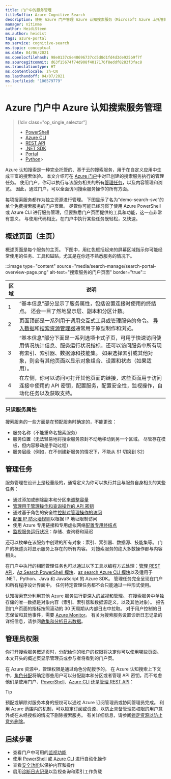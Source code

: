 ```yaml
---
title: 门户中的服务管理
titleSuffix: Azure Cognitive Search
description: 使用 Azure 门户管理 Azure 认知搜索服务（Microsoft Azure 上托管的云搜索服务）。
manager: nitinme
author: HeidiSteen
ms.author: heidist
tags: azure-portal
ms.service: cognitive-search
ms.topic: conceptual
ms.date: 04/06/2021
ms.openlocfilehash: 98e0137c8e48696737cd5d8d1fd4d3de925b9f7f
ms.sourcegitcommit: d63f15674f74d908f4017176f8eddf0283f3fac8
ms.translationtype: HT
ms.contentlocale: zh-CN
ms.lasthandoff: 04/07/2021
ms.locfileid: "106579779"
---
```

# <a name="service-administration-for-azure-cognitive-search-in-the-azure-portal"></a>Azure 门户中 Azure 认知搜索服务管理

> [!div class="op_single_selector"]
>
> * [PowerShell](search-manage-powershell.md)
> * [Azure CLI](search-manage-azure-cli.md)
> * [REST API](/rest/api/searchmanagement/)
> * [.NET SDK](/dotnet/api/microsoft.azure.management.search)
> * [Portal](search-manage.md)
> * [Python](https://pypi.python.org/pypi/azure-mgmt-search/0.1.0)> 

Azure 认知搜索是一种完全托管的、基于云的搜索服务，用于在自定义应用中生成丰富的搜索体验。 本文介绍可在 [Azure 门户](https://portal.azure.com)中对已创建的搜索服务执行的管理任务。 使用门户，你可以执行与该服务相关的所有[管理任务](#management-tasks)，以及内容管理和浏览。 因此，通过门户，可以全面访问搜索服务操作的所有方面。

每项搜索服务都作为独立资源进行管理。 下图显示了名为“demo-search-svc”的单个免费搜索服务的门户页面。 尽管你可能已经习惯了使用 Azure PowerShell 或 Azure CLI 进行服务管理，但要熟悉门户页面提供的工具和功能，这一点非常有意义。 与使用代码相比，在门户中执行某些任务既轻松，又快速。 

## <a name="overview-home-page"></a>概述页面（主页）

概述页面是每个服务的主页。 下图中，用红色框括起来的屏幕区域指示你可能经常使用的任务、工具和磁贴，尤其是在你还不熟悉服务的情况下。

:::image type="content" source="media/search-manage/search-portal-overview-page.png" alt-text="搜索服务的门户页面" border="true":::

| 区域 | 说明 |
|------|-------------|
| 1  | “基本信息”部分显示了服务属性，包括设置连接时使用的终结点。 还会一目了然地显示层、副本和分区计数。 |
| 2 | 页面顶部是一系列用于调用交互式工具或管理服务的命令。 [导入数据](search-get-started-portal.md)和[搜索资源管理器](search-explorer.md)通常用于原型制作和浏览。 |
| 3 | “基本信息”部分下面是一系列选项卡式子页，可用于快速访问使用情况统计信息、服务运行状况指标，还可以访问服务中所有现有索引、索引器、数据源和技能集。 如果选择索引或其他对象，则会有其他页面以显示对象组合、设置和状态（如果适用）。 |
| 4 | 在左侧，你可以访问可打开其他页面的链接，这些页面用于访问连接中使用的 API 密钥，配置服务，配置安全性，监视操作，自动化任务以及获取支持。 |

### <a name="read-only-service-properties"></a>只读服务属性

搜索服务的一些方面是在预配服务时确定的，不能更改：

* 服务名称（不能重命名搜索服务）
* 服务位置（无法轻易地将搜索服务原封不动地移动到另一个区域。 尽管存在模板，但内容移动是手动过程）
* 服务层级（例如，在不创建新服务的情况下，不能从 S1 切换到 S2）

## <a name="management-tasks"></a>管理任务

服务管理在设计上是轻量级的，通常定义为你可以执行并且与服务自身相关的某些任务：

* 通过添加或删除副本和分区来[调整容量](search-capacity-planning.md)
* [管理用于管理操作和查询操作的 API 密钥](search-security-api-keys.md)
* 通过基于角色的安全性[控制对管理操作的访问](search-security-rbac.md)
* [配置 IP 防火墙规则](service-configure-firewall.md)以根据 IP 地址限制访问
* 使用 Azure 专用链接和专用虚拟网络[配置专用终结点](service-create-private-endpoint.md)
* [监视服务运行状况](search-monitor-usage.md)：存储、查询卷和延迟

还可以枚举在该服务中创建的所有对象：索引、索引器、数据源、技能集等。 门户的概述页将显示服务上存在的所有内容。 对搜索服务的绝大多数操作都与内容相关。

在门户中执行的相同管理任务也可以通过以下工具以编程方式处理：[管理 REST API](/rest/api/searchmanagement/)、[Az.Search PowerShell 模块](search-manage-powershell.md)、[az search Azure CLI 模块](search-manage-azure-cli.md)以及适用于 .NET、Python、Java 和 JavaScript 的 Azure SDK。 管理任务完全呈现在门户和所有程序设计界面中。 任何特定管理任务都不会只能通过一种形式使用。

认知搜索充分利用其他 Azure 服务进行更深入的监视和管理。 在搜索服务中单独存储的唯一数据是对象内容（索引、索引器和数据源定义，以及其他对象）。 报告到门户页面的指标按照滚动的 30 天周期从内部日志中拉取。 对于用户控制的日志保留和其他事件，需要 [Azure Monitor](../azure-monitor/index.yml)。 有关为搜索服务设置诊断日志记录的详细信息，请参阅[收集和分析日志数据](search-monitor-logs.md)。

## <a name="administrator-permissions"></a>管理员权限

你打开搜索服务概述页时，分配给你的帐户的权限将决定你可以使用哪些页面。 本文开头的概述页显示管理员或参与者将看到的门户页。

在 Azure 资源中，管理权限是通过角色分配授予的。 在 Azure 认知搜索上下文中，[角色分配](search-security-rbac.md)将确定哪些用户可以分配副本和分区或者管理 API 密钥，而不考虑他们是使用门户、[PowerShell](search-manage-powershell.md)、[Azure CLI](search-manage-azure-cli.md) 还是[管理 REST API](/rest/api/searchmanagement/search-howto-management-rest-api)：

> [!TIP]
> 预配或解除对服务本身的授权可以通过 Azure 订阅管理员或协同管理员完成。 利用 Azure 范围内的机制，可以锁定订阅或资源，以防止具备管理员权限的用户意外或在未经授权的情况下删除搜索服务。 有关详细信息，请参阅[锁定资源以防止意外删除](../azure-resource-manager/management/lock-resources.md)。

## <a name="next-steps"></a>后续步骤

* 查看门户中可用的[监视功能](search-monitor-usage.md)
* 使用 [PowerShell](search-manage-powershell.md) 或 [Azure CLI](search-manage-azure-cli.md) 进行自动化操作
* 查看[安全功能](search-security-overview.md)以保护内容和操作
* 启用[诊断日志记录](search-monitor-logs.md)以监视查询和索引工作负载
